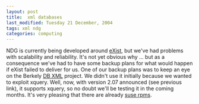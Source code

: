 ```yaml
---
layout: post
title:  xml databases 
last_modified: Tuesday 21 December, 2004
tags: xml ndg
categories: computing
---
```


NDG is currently being developed around [eXist](http://exist.sourceforge.net), but we've had problems with scalability and reliability. It's not yet obvious why ... but as a consequence we've had to have some backup plans for what
would happen if eXist failed to deliver for us. One of our backup plans
was to keep an eye on the Berkely [DB XML](http://www.sleepycat.com/products/xml.shtml) project. We didn't use it initially because we wanted to exploit
xquery. Well, now, with version 2.07 announced (see previous link), it supports xquery, so no doubt we'll be testing it in the coming months.
It's very pleasing that there are already [suse rpms](http://pi3.informatik.uni-mannheim.de/~schiele/suse/).
